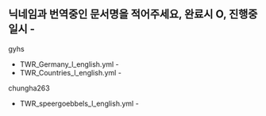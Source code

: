 ## 닉네임과 번역중인 문서명을 적어주세요, 완료시 O, 진행중일시 -

gyhs 
  - TWR_Germany_l_english.yml -
  - TWR_Countries_l_english.yml -

chungha263
  - TWR_speergoebbels_l_english.yml -
